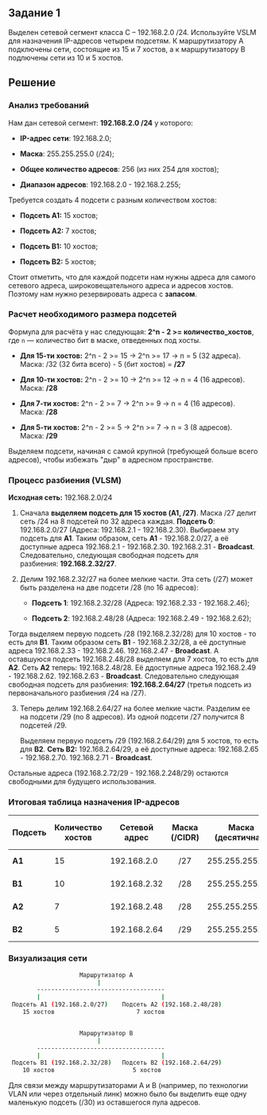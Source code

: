 ## Задание 1

Выделен сетевой сегмент класса C – 192.168.2.0 /24. Используйте VSLM для назначения IP-адресов четырем подсетям. К маршрутизатору A подключены сети, состоящие из 15 и 7 хостов, а к маршрутизатору B подлючены сети из 10 и 5 хостов.

## Решение

### **Анализ требований**

Нам дан сетевой сегмент: **192.168.2.0 /24** у которого:

- **IP-адрес сети**: 192.168.2.0;

- **Маска**: 255.255.255.0 (/24);

- **Общее количество адресов**: 256 (из них 254 для хостов);

- **Диапазон адресов**: 192.168.2.0 - 192.168.2.255;

Требуется создать 4 подсети с разным количеством хостов:

- **Подсеть A1:** 15 хостов;

- **Подсеть A2:** 7 хостов;

- **Подсеть B1:** 10 хостов;

- **Подсеть B2:** 5 хостов;

Стоит отметить, что для каждой подсети нам нужны адреса для самого сетевого адреса, широковещательного адреса и адресов хостов. Поэтому нам нужно резервировать адреса с **запасом**.

### **Расчет необходимого размера подсетей**

Формула для расчёта у нас следующая: **2^n - 2 >= количество_хостов**, где `n` — количество бит в маске, отведенных под хосты.

- **Для 15-ти хостов:** 2^n - 2 >= 15 → 2^n >= 17 → n = 5 (32 адреса). Маска: /32 (32 бита всего) - 5 (бит хостов) = **/27**

- **Для 10-ти хостов:** 2^n - 2 >= 10 → 2^n >= 12 → n = 4 (16 адресов). Маска: **/28**

- **Для 7-ти хостов:** 2^n - 2 >= 7 → 2^n >= 9 → n = 4 (16 адресов). Маска: **/28**

- **Для 5-ти хостов:** 2^n - 2 >= 5 → 2^n >= 7 → n = 3 (8 адресов). Маска: **/29**

Выделяем подсети, начиная с самой крупной (требующей больше всего адресов), чтобы избежать "дыр" в адресном пространстве.

### **Процесс разбиения (VLSM)**

**Исходная сеть:** 192.168.2.0/24

1. Сначала **выделяем подсеть для 15 хостов (A1, /27)**. Маска /27 делит сеть /24 на 8 подсетей по 32 адреса каждая. **Подсеть 0**: 192.168.2.0/27 (Адреса: 192.168.2.1 - 192.168.2.30). Выбираем эту подсеть для **A1**. Таким образом, сеть **A1** - 192.168.2.0/27, а её доступные адреса 192.168.2.1 - 192.168.2.30. 192.168.2.31 - **Broadcast**. Следовательно, следующая свободная подсеть для разбиения: **192.168.2.32/27**.

2. Делим 192.168.2.32/27 на более мелкие части. Эта сеть (/27) может быть разделена на две подсети /28 (по 16 адресов):
   
   - **Подсеть 1**: 192.168.2.32/28 (Адреса: 192.168.2.33 - 192.168.2.46);
   
   - **Подсеть 2**: 192.168.2.48/28 (Адреса: 192.168.2.49 - 192.168.2.62);

Тогда выделяем первую подсеть /28 (192.168.2.32/28) для 10 хостов - то есть для **B1**. Таким образом сеть **B1** - 192.168.2.32/28, а её доступные адреса 192.168.2.33 - 192.168.2.46. 192.168.2.47 - **Broadcast**. А оставшуюся подсеть 192.168.2.48/28 выделяем для 7 хостов, то есть для **A2**. Сеть **A2** теперь: 192.168.2.48/28. Её ддоступные адреса 192.168.2.49 - 192.168.2.62. 192.168.2.63 - **Broadcast**. Следовательно следующая свободная подсеть для разбиения: **192.168.2.64/27** (третья подсеть из первоначального разбиения /24 на /27).

3. Теперь делим 192.168.2.64/27 на более мелкие части. Разделим ее на подсети /29 (по 8 адресов). Из одной подсети /27 получится 8 подсетей /29.
   
   Выделяем первую подсеть /29 (192.168.2.64/29) для 5 хостов, то есть для **B2**. **Сеть B2:** 192.168.2.64/29, а её доступные адреса: 192.168.2.65 - 192.168.2.70. 192.168.2.71 - **Broadcast**.

Остальные адреса (192.168.2.72/29 - 192.168.2.248/29) остаются свободными для будущего использования.

### **Итоговая таблица назначения IP-адресов**

| Подсеть | Количество хостов | Сетевой адрес | Маска (/CIDR) | Маска (десятичная) | Диапазон доступных адресов | Broadcast адрес |
| ------- | ----------------- | ------------- |:-------------:| ------------------ | -------------------------- | --------------- |
| **A1**  | 15                | 192.168.2.0   | /27           | 255.255.255.224    | 192.168.2.1-192.168.2.30   | 192.168.2.31    |
| **B1**  | 10                | 192.168.2.32  | /28           | 255.255.255.240    | 192.168.2.33- 192.168.2.46 | 192.168.2.47    |
| **A2**  | 7                 | 192.168.2.48  | /28           | 255.255.255.240    | 192.168.2.49- 192.168.2.62 | 192.168.2.63    |
| **B2**  | 5                 | 192.168.2.64  | /29           | 255.255.255.248    | 192.168.2.65- 192.168.2.70 | 192.168.2.71    |

### **Визуализация сети**

```bash
                    Маршрутизатор A
                         |
        ------------------------------------
        |                                  |
 Подсеть A1 (192.168.2.0/27)    Подсеть A2 (192.168.2.48/28)
    15 хостов                       7 хостов


                    Маршрутизатор B
                         |
        ------------------------------------
        |                                  |
 Подсеть B1 (192.168.2.32/28)   Подсеть B2 (192.168.2.64/29)
    10 хостов                      5 хостов
```

Для связи между маршрутизаторами A и B (например, по технологии VLAN или через отдельный линк) можно было бы выделить еще одну маленькую подсеть (/30) из оставшегося пула адресов.
